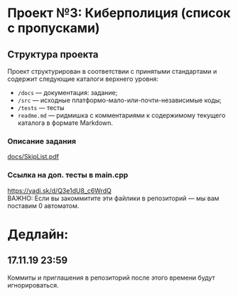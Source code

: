 Проект №3: Киберполиция (список с пропусками)
=============================================

## Структура проекта

Проект структурирован в соответствии с принятыми стандартами и содержит следующие каталоги верхнего уровня:

* `/docs` — документация: задание;
* `/src` — исходные платформо-мало-или-почти-независимые коды;
* `/tests` — тесты
* `readme.md` — ридмишка с комментариями к содержимому текущего каталога в формате Markdown.


### Описание задания
[docs/SkipList.pdf](docs/SkipList.pdf)

### Ссылка на доп. тесты в main.cpp
https://yadi.sk/d/Q3e1dU8_c6WrdQ <br>
ВАЖНО: Если вы закоммитите эти файлики в репозиторий –– мы вам поставим 0 автоматом.


# Дедлайн:
## 17.11.19 23:59
Коммиты и приглашения в репозиторий после этого времени будут игнорироваться.

